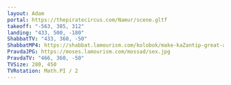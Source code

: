 ```yaml
---
layout: Adam
portal: https://thepiratecircus.com/Namur/scene.gltf
takeoff: "-563, 385, 312"
landing: "433, 500, -180"
ShabbatTV: "433, 360, -50"
ShabbatMP4: https://shabbat.lamourism.com/kolobok/make-kaZantip-great-again.mp4
PravdaJPG: https://moses.lamourism.com/mossad/sex.jpg
PravdaTV: "466, 360, -50"
TVSize: 280, 450
TVRotation: Math.PI / 2
---
```

